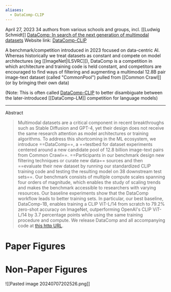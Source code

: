 ```yaml
---
aliases:
  - DataComp-CLIP
---
```



April 27, 2023
34 authors from various schools and groups, incl. [[Ludwig Schmidt]]
[DataComp: In search of the next generation of multimodal datasets](https://arxiv.org/abs/2304.14108)
Website link: [DataComp-CLIP](https://www.datacomp.ai/dcclip/index.html#home)

A benchmark/competition introduced in 2023 focused on data-centric AI. Whereas historically we treat datasets as constant and compete on model architectures (eg [[ImageNet|ILSVRC]]), DataComp is a competition in which architecture and training code is held constant, and competitors are encouraged to find ways of filtering and augmenting a multimodal 12.8B pair image-text dataset (called "CommonPool") pulled from [[Common Crawl]] (or by bringing their own data)

(Note: This is often called [DataComp-CLIP](https://www.datacomp.ai/dcclip/index.html#home) to better disambiguate between the later-introduced [[DataComp-LM]] competition for language models)

----


Abstract
> Multimodal datasets are a critical component in recent breakthroughs such as Stable Diffusion and GPT-4, yet their design does not receive the same research attention as model architectures or training algorithms. To address this shortcoming in the ML ecosystem, we introduce ==DataComp==, a ==testbed for dataset experiments centered around a new candidate pool of 12.8 billion image-text pairs from Common Crawl==. ==Participants in our benchmark design new filtering techniques or curate new data== sources and then ==evaluate their new dataset by running our standardized CLIP training code and testing the resulting model on 38 downstream test sets==. Our benchmark consists of multiple compute scales spanning four orders of magnitude, which enables the study of scaling trends and makes the benchmark accessible to researchers with varying resources. Our baseline experiments show that the DataComp workflow leads to better training sets. In particular, our best baseline, DataComp-1B, enables training a CLIP ViT-L/14 from scratch to 79.2% zero-shot accuracy on ImageNet, outperforming OpenAI's CLIP ViT-L/14 by 3.7 percentage points while using the same training procedure and compute. We release DataComp and all accompanying code at [this http URL](http://www.datacomp.ai/).
> 


# Paper Figures


# Non-Paper Figures
![[Pasted image 20240707202526.png]]

